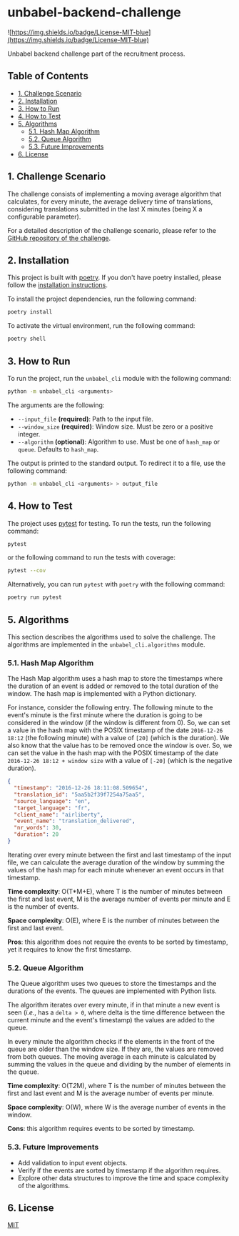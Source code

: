 # unbabel-backend-challenge<!-- omit in toc -->

![https://img.shields.io/badge/License-MIT-blue](https://img.shields.io/badge/License-MIT-blue)

Unbabel backend challenge part of the recruitment process.

## Table of Contents<!-- omit in toc -->

- [1. Challenge Scenario](#1-challenge-scenario)
- [2. Installation](#2-installation)
- [3. How to Run](#3-how-to-run)
- [4. How to Test](#4-how-to-test)
- [5. Algorithms](#5-algorithms)
  - [5.1. Hash Map Algorithm](#51-hash-map-algorithm)
  - [5.2. Queue Algorithm](#52-queue-algorithm)
  - [5.3. Future Improvements](#53-future-improvements)
- [6. License](#6-license)


## 1. Challenge Scenario

The challenge consists of implementing a moving average algorithm that calculates, for every minute, the average delivery time of translations, considering translations submitted in the last X minutes (being X a configurable parameter).

For a detailed description of the challenge scenario, please refer to the [GitHub repository of the challenge](https://github.com/Unbabel/backend-engineering-challenge).

## 2. Installation

This project is built with [poetry](https://python-poetry.org/). If you don't have poetry installed, please follow the [installation instructions](https://python-poetry.org/docs/#installation).

To install the project dependencies, run the following command:

```bash
poetry install
```

To activate the virtual environment, run the following command:

```bash
poetry shell
```

## 3. How to Run

To run the project, run the `unbabel_cli` module with the following command:

```bash
python -m unbabel_cli <arguments>
```

The arguments are the following:

- `--input_file` **(required)**: Path to the input file.
- `--window_size` **(required)**: Window size. Must be zero or a positive integer.
- `--algorithm` **(optional)**: Algorithm to use. Must be one of `hash_map` or `queue`. Defaults to `hash_map`.

The output is printed to the standard output. To redirect it to a file, use the following command:

```bash
python -m unbabel_cli <arguments> > output_file
```

## 4. How to Test

The project uses [pytest](https://docs.pytest.org/en/stable/) for testing. To run the tests, run the following command:

```bash
pytest
```

or the following command to run the tests with coverage:

```bash
pytest --cov
```

Alternatively, you can run `pytest` with `poetry` with the following command:

```bash
poetry run pytest
```

## 5. Algorithms

This section describes the algorithms used to solve the challenge. The algorithms are implemented in the `unbabel_cli.algorithms` module.

### 5.1. Hash Map Algorithm

The Hash Map algorithm uses a hash map to store the timestamps where the duration of an event is added or removed to the total duration of the window. The hash map is implemented with a Python dictionary.

For instance, consider the following entry. The following minute to the event's minute is the first minute where the duration is going to be considered in the window (if the window is different from 0). So, we can set a value in the hash map with the POSIX timestamp of the date `2016-12-26 18:12` (the following minute) with a value of `[20]` (which is the duration). We also know that the value has to be removed once the window is over. So, we can set the value in the hash map with the POSIX timestamp of the date `2016-12-26 18:12 + window size` with a value of `[-20]` (which is the negative duration).

```json
{
  "timestamp": "2016-12-26 18:11:08.509654",
  "translation_id": "5aa5b2f39f7254a75aa5",
  "source_language": "en",
  "target_language": "fr",
  "client_name": "airliberty",
  "event_name": "translation_delivered",
  "nr_words": 30,
  "duration": 20
}
```

Iterating over every minute between the first and last timestamp of the input file, we can calculate the average duration of the window by summing the values of the hash map for each minute whenever an event occurs in that timestamp.

**Time complexity**: O(T*M+E), where T is the number of minutes between the first and last event, M is the average number of events per minute and E is the number of events.

**Space complexity**: O(E), where E is the number of minutes between the first and last event.

**Pros**: this algorithm does not require the events to be sorted by timestamp, yet it requires to know the first timestamp.


### 5.2. Queue Algorithm

The Queue algorithm uses two queues to store the timestamps and the durations of the events. The queues are implemented with Python lists.

The algorithm iterates over every minute, if in that minute a new event is seen (_i.e._, has a `delta > 0`, where delta is the time difference between the current minute and the event's timestamp) the values are added to the queue.

In every minute the algorithm checks if the elements in the front of the queue are older than the window size. If they are, the values are removed from both queues. The moving average in each minute is calculated by summing the values in the queue and dividing by the number of elements in the queue.

**Time complexity**: O(T*2*M), where T is the number of minutes between the first and last event and M is the average number of events per minute.

**Space complexity**: O(W), where W is the average number of events in the window.

**Cons**: this algorithm requires events to be sorted by timestamp.

### 5.3. Future Improvements

- Add validation to input event objects.
- Verify if the events are sorted by timestamp if the algorithm requires.
- Explore other data structures to improve the time and space complexity of the algorithms.

## 6. License

[MIT](https://opensource.org/licenses/MIT)
